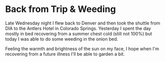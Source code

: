 # Back from Trip &amp; Weeding
Late Wednesday night I flew back to Denver and then took the shuttle
from DIA to the Antlers Hotel in Colorado Springs. Yesterday I spent
the day mostly in bed recovering from a summer chest cold (still not
100%) but today I was able to do some weeding in the onion bed. 

Feeling the warmth and brightness of the sun on my face, I hope
when I'm recovering from a future illness I'll be able to garden
a bit. 
